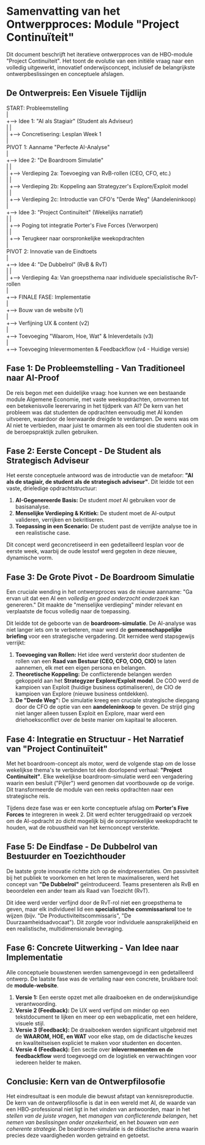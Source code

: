 # **Samenvatting van het Ontwerpproces: Module "Project Continuïteit"**

Dit document beschrijft het iteratieve ontwerpproces van de HBO-module "Project Continuïteit". Het toont de evolutie van een initiële vraag naar een volledig uitgewerkt, innovatief onderwijsconcept, inclusief de belangrijkste ontwerpbeslissingen en conceptuele afslagen.

## **De Ontwerpreis: Een Visuele Tijdlijn**

START: Probleemstelling  
  |  
  \+--\> Idee 1: "AI als Stagiair" (Student als Adviseur)  
  |      |  
  |      \+--\> Concretisering: Lesplan Week 1  
  |  
PIVOT 1: Aanname "Perfecte AI-Analyse"  
  |  
  \+--\> Idee 2: "De Boardroom Simulatie"  
  |      |  
  |      \+--\> Verdieping 2a: Toevoeging van RvB-rollen (CEO, CFO, etc.)  
  |      |  
  |      \+--\> Verdieping 2b: Koppeling aan Strategyzer's Explore/Exploit model  
  |      |  
  |      \+--\> Verdieping 2c: Introductie van CFO's "Derde Weg" (Aandeleninkoop)  
  |  
  \+--\> Idee 3: "Project Continuïteit" (Wekelijks narratief)  
  |      |  
  |      \+--\> Poging tot integratie Porter's Five Forces (Verworpen)  
  |      |  
  |      \+--\> Terugkeer naar oorspronkelijke weekopdrachten  
  |  
PIVOT 2: Innovatie van de Eindtoets  
  |  
  \+--\> Idee 4: "De Dubbelrol" (RvB & RvT)  
  |      |  
  |      \+--\> Verdieping 4a: Van groepsthema naar individuele specialistische RvT-rollen  
  |  
  \+--\> FINALE FASE: Implementatie  
         |  
         \+--\> Bouw van de website (v1)  
         |  
         \+--\> Verfijning UX & content (v2)  
         |  
         \+--\> Toevoeging "Waarom, Hoe, Wat" & Inleverdetails (v3)  
         |  
         \+--\> Toevoeging Inlevermomenten & Feedbackflow (v4 \- Huidige versie)

## **Fase 1: De Probleemstelling \- Van Traditioneel naar AI-Proof**

De reis begon met een duidelijke vraag: hoe kunnen we een bestaande module Algemene Economie, met vaste weekopdrachten, omvormen tot een betekenisvolle leerervaring in het tijdperk van AI? De kern van het probleem was dat studenten de opdrachten eenvoudig met AI konden uitvoeren, waardoor de leerwaarde dreigde te verdampen. De wens was om AI niet te verbieden, maar juist te omarmen als een tool die studenten ook in de beroepspraktijk zullen gebruiken.

## **Fase 2: Eerste Concept \- De Student als Strategisch Adviseur**

Het eerste conceptuele antwoord was de introductie van de metafoor: **"AI als de stagiair, de student als de strategisch adviseur"**. Dit leidde tot een vaste, drieledige opdrachtstructuur:

1. **AI-Gegenereerde Basis:** De student *moet* AI gebruiken voor de basisanalyse.  
2. **Menselijke Verdieping & Kritiek:** De student moet de AI-output valideren, verrijken en bekritiseren.  
3. **Toepassing in een Scenario:** De student past de verrijkte analyse toe in een realistische case.

Dit concept werd geconcretiseerd in een gedetailleerd lesplan voor de eerste week, waarbij de oude lesstof werd gegoten in deze nieuwe, dynamische vorm.

## **Fase 3: De Grote Pivot \- De Boardroom Simulatie**

Een cruciale wending in het ontwerpproces was de nieuwe aanname: "Ga ervan uit dat een AI een *volledig en goed onderzocht onderzoek* kan genereren." Dit maakte de "menselijke verdieping" minder relevant en verplaatste de focus volledig naar de toepassing.

Dit leidde tot de geboorte van de **boardroom-simulatie**. De AI-analyse was niet langer iets om te verbeteren, maar werd de **gemeenschappelijke briefing** voor een strategische vergadering. Dit kernidee werd stapsgewijs verrijkt:

1. **Toevoeging van Rollen:** Het idee werd versterkt door studenten de rollen van een **Raad van Bestuur (CEO, CFO, COO, CIO)** te laten aannemen, elk met een eigen persona en belangen.  
2. **Theoretische Koppeling:** De conflicterende belangen werden gekoppeld aan het **Strategyzer Explore/Exploit model**. De COO werd de kampioen van Exploit (huidige business optimaliseren), de CIO de kampioen van Explore (nieuwe business ontdekken).  
3. **De "Derde Weg":** De simulatie kreeg een cruciale strategische diepgang door de CFO de optie van een **aandeleninkoop** te geven. De strijd ging niet langer alleen tussen Exploit en Explore, maar werd een driehoeksconflict over de beste manier om kapitaal te alloceren.

## **Fase 4: Integratie en Structuur \- Het Narratief van "Project Continuïteit"**

Met het boardroom-concept als motor, werd de volgende stap om de losse wekelijkse thema's te verbinden tot één doorlopend verhaal: **"Project Continuïteit"**. Elke wekelijkse boardroom-simulatie werd een vergadering waarin een besluit ("Pijler") werd genomen dat voortbouwde op de vorige. Dit transformeerde de module van een reeks opdrachten naar een strategische reis.

Tijdens deze fase was er een korte conceptuele afslag om **Porter's Five Forces** te integreren in week 2\. Dit werd echter teruggedraaid op verzoek om de AI-opdracht zo dicht mogelijk bij de oorspronkelijke weekopdracht te houden, wat de robuustheid van het kernconcept versterkte.

## **Fase 5: De Eindfase \- De Dubbelrol van Bestuurder en Toezichthouder**

De laatste grote innovatie richtte zich op de eindpresentaties. Om passiviteit bij het publiek te voorkomen en het leren te maximaliseren, werd het concept van **"De Dubbelrol"** geïntroduceerd. Teams presenteren als RvB en beoordelen een ander team als Raad van Toezicht (RvT).

Dit idee werd verder verfijnd door de RvT-rol niet een groepsthema te geven, maar elk individueel lid een **specialistische commissarisrol** toe te wijzen (bijv. "De Productiviteitscommissaris", "De Duurzaamheidsadvocaat"). Dit zorgde voor individuele aansprakelijkheid en een realistische, multidimensionale bevraging.

## **Fase 6: Concrete Uitwerking \- Van Idee naar Implementatie**

Alle conceptuele bouwstenen werden samengevoegd in een gedetailleerd ontwerp. De laatste fase was de vertaling naar een concrete, bruikbare tool: de **module-website**.

1. **Versie 1:** Een eerste opzet met alle draaiboeken en de onderwijskundige verantwoording.  
2. **Versie 2 (Feedback):** De UX werd verfijnd om minder op een tekstdocument te lijken en meer op een webapplicatie, met een heldere, visuele stijl.  
3. **Versie 3 (Feedback):** De draaiboeken werden significant uitgebreid met de **WAAROM, HOE, en WAT** voor elke stap, om de didactische keuzes en kwaliteitseisen expliciet te maken voor studenten en docenten.  
4. **Versie 4 (Feedback):** Een sectie over **inlevermomenten en de feedbackflow** werd toegevoegd om de logistiek en verwachtingen voor iedereen helder te maken.

## **Conclusie: Kern van de Ontwerpfilosofie**

Het eindresultaat is een module die bewust afstapt van kennisreproductie. De kern van de ontwerpfilosofie is dat in een wereld met AI, de waarde van een HBO-professional niet ligt in het *vinden* van antwoorden, maar in het *stellen van de juiste vragen*, het *managen van conflicterende belangen*, het *nemen van beslissingen onder onzekerheid*, en het *bouwen van een coherente strategie*. De boardroom-simulatie is de didactische arena waarin precies deze vaardigheden worden getraind en getoetst.